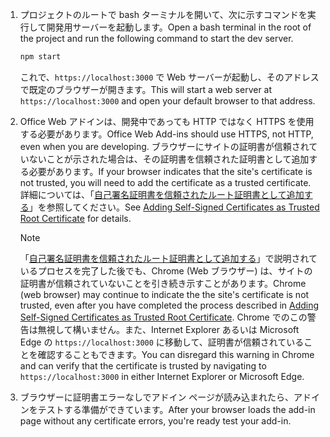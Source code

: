 1. <span data-ttu-id="6cbe8-101">プロジェクトのルートで bash ターミナルを開いて、次に示すコマンドを実行して開発用サーバーを起動します。</span><span class="sxs-lookup"><span data-stu-id="6cbe8-101">Open a bash terminal in the root of the project and run the following command to start the dev server.</span></span>

    ```bash
    npm start
    ```

    <span data-ttu-id="6cbe8-102">これで、`https://localhost:3000` で Web サーバーが起動し、そのアドレスで既定のブラウザーが開きます。</span><span class="sxs-lookup"><span data-stu-id="6cbe8-102">This will start a web server at `https://localhost:3000` and open your default browser to that address.</span></span>

2. <span data-ttu-id="6cbe8-103">Office Web アドインは、開発中であっても HTTP ではなく HTTPS を使用する必要があります。</span><span class="sxs-lookup"><span data-stu-id="6cbe8-103">Office Web Add-ins should use HTTPS, not HTTP, even when you are developing.</span></span> <span data-ttu-id="6cbe8-104">ブラウザーにサイトの証明書が信頼されていないことが示された場合は、その証明書を信頼された証明書として追加する必要があります。</span><span class="sxs-lookup"><span data-stu-id="6cbe8-104">If your browser indicates that the site's certificate is not trusted, you will need to add the certificate as a trusted certificate.</span></span> <span data-ttu-id="6cbe8-105">詳細については、「[自己署名証明書を信頼されたルート証明書として追加する](https://github.com/OfficeDev/generator-office/blob/master/src/docs/ssl.md)」を参照してください。</span><span class="sxs-lookup"><span data-stu-id="6cbe8-105">See [Adding Self-Signed Certificates as Trusted Root Certificate](https://github.com/OfficeDev/generator-office/blob/master/src/docs/ssl.md) for details.</span></span>

    > [!NOTE]
    > <span data-ttu-id="6cbe8-106">「[自己署名証明書を信頼されたルート証明書として追加する](https://github.com/OfficeDev/generator-office/blob/master/src/docs/ssl.md)」で説明されているプロセスを完了した後でも、Chrome (Web ブラウザー) は、サイトの証明書が信頼されていないことを引き続き示すことがあります。</span><span class="sxs-lookup"><span data-stu-id="6cbe8-106">Chrome (web browser) may continue to indicate the the site's certificate is not trusted, even after you have completed the process described in [Adding Self-Signed Certificates as Trusted Root Certificate](https://github.com/OfficeDev/generator-office/blob/master/src/docs/ssl.md).</span></span> <span data-ttu-id="6cbe8-107">Chrome でのこの警告は無視して構いません。また、Internet Explorer あるいは Microsoft Edge の `https://localhost:3000` に移動して、証明書が信頼されていることを確認することもできます。</span><span class="sxs-lookup"><span data-stu-id="6cbe8-107">You can disregard this warning in Chrome and can verify that the certificate is trusted by navigating to `https://localhost:3000` in either Internet Explorer or Microsoft Edge.</span></span> 

3. <span data-ttu-id="6cbe8-108">ブラウザーに証明書エラーなしでアドイン ページが読み込まれたら、アドインをテストする準備ができています。</span><span class="sxs-lookup"><span data-stu-id="6cbe8-108">After your browser loads the add-in page without any certificate errors, you're ready test your add-in.</span></span> 
